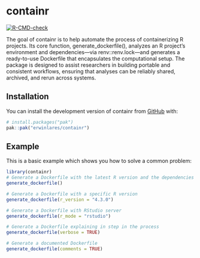 
<!-- README.md is generated from README.Rmd. Please edit that file -->

# containr

<!-- badges: start -->

[![R-CMD-check](https://github.com/erwinlares/containr/actions/workflows/R-CMD-check.yaml/badge.svg)](https://github.com/erwinlares/containr/actions/workflows/R-CMD-check.yaml)
<!-- badges: end -->

The goal of containr is to help automate the process of containerizing R
projects. Its core function, generate_dockerfile(), analyzes an R
project’s environment and dependencies—via renv::renv.lock—and generates
a ready-to-use Dockerfile that encapsulates the computational setup. The
package is designed to assist researchers in building portable and
consistent workflows, ensuring that analyses can be reliably shared,
archived, and rerun across systems.

## Installation

You can install the development version of containr from
[GitHub](https://github.com/) with:

``` r
# install.packages("pak")
pak::pak("erwinlares/containr")
```

## Example

This is a basic example which shows you how to solve a common problem:

``` r
library(containr)
# Generate a Dockerfile with the latest R version and the dependencies listed in renv.lock
generate_dockerfile()

# Generate a Dockerfile with a specific R version 
generate_dockerfile(r_version = "4.3.0")

# Generate a Dockerfile with RStudio server 
generate_dockerfile(r_mode = "rstudio")

# Generate a Dockerfile explaining in step in the process
generate_dockerfile(verbose = TRUE)

# Generate a documented Dockerfile
generate_dockerfile(comments = TRUE)
```
